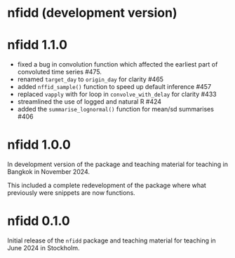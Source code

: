 # nfidd (development version)

# nfidd 1.1.0

- fixed a bug in convolution function which affected the earliest part of convoluted time series #475.
- renamed `target_day` to `origin_day` for clarity #465
- added `nffid_sample()` function to speed up default inference #457
- replaced `vapply` with for loop in `convolve_with_delay` for clarity #433
- streamlined the use of logged and natural R #424
- added the `summarise_lognormal()` function for mean/sd summarises #406

# nfidd 1.0.0

In development version of the package and teaching material for teaching in Bangkok in November 2024.

This included a complete redevelopment of the package where what previously were snippets are now functions.

# nfidd 0.1.0

Initial release of the `nfidd` package and teaching material for teaching in June 2024 in Stockholm.
